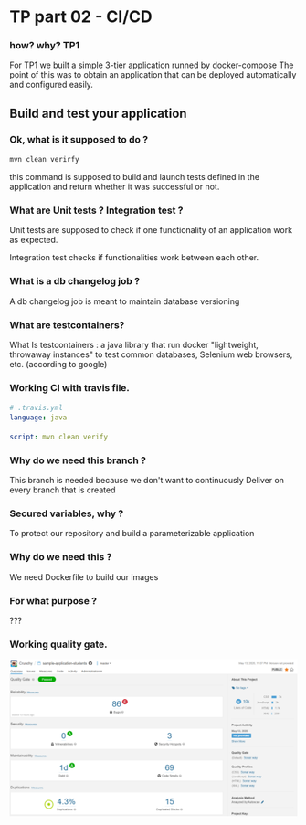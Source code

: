 # TP part 02 - CI/CD

### how? why? TP1

For TP1 we built a simple 3-tier application runned by docker-compose
The point of this was to obtain an application that can be deployed automatically and configured easily.

## Build and test your application

### Ok, what is it supposed to do ?

```bash
mvn clean verirfy
```

this command is supposed to build and launch tests defined in the application and return whether it was successful or not.

### What are Unit tests ? Integration test ?

Unit tests are supposed to check if one functionality of an application work as expected.

Integration test checks if functionalities work between each other.

### What is a db changelog job ?

A db changelog job is meant to maintain database versioning

### What are testcontainers?

What Is testcontainers : a java library that run docker "lightweight, throwaway instances" to test common databases, 
Selenium web browsers, etc. (according to google)


### Working CI with travis file.

```yaml
# .travis.yml
language: java

script: mvn clean verify
```

### Why do we need this branch ?

This branch is needed because we don't want to continuously Deliver on every branch that is created    

### Secured variables, why ?

To protect our repository and build a parameterizable application 

### Why do we need this ?

We need Dockerfile to build our images  

### For what purpose ?

???

### Working quality gate.

![working Quality Gate](./img/working_quality_gate.png)


